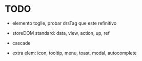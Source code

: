 # TODO
- elemento toglle, probar drsTag que este refinitivo

- storeDOM standard: data, view, action, up, ref

- cascade
- extra elem: icon, tooltip, menu, toast, modal, autocomplete